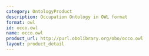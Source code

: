 ```yaml
---
category: OntologyProduct
description: Occupation Ontology in OWL format
format: owl
id: occo.owl
name: occo.owl
product_url: http://purl.obolibrary.org/obo/occo.owl
layout: product_detail
---
```


